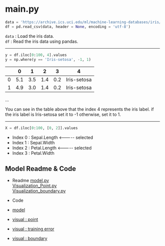 #  main.py
```python
data = 'https://archive.ics.uci.edu/ml/machine-learning-databases/iris/iris.data'
df = pd.read_csv(data, header = None, encoding = 'utf-8')
```
`data` : Load the iris data.  
`df` : Read the iris data using pandas.

---

```python
y = df.iloc[0:100, 4].values
y = np.where(y == 'Iris-setosa', -1, 1)
```
|   | 0   | 1   | 2   | 3   | 4           |
|---|-----|-----|-----|-----|-------------|
| 0 | 5.1 | 3.5 | 1.4 | 0.2 | Iris-setosa |
| 1 | 4.9 | 3.0 | 1.4 | 0.2 | Iris-setosa |
...
   
You can see in the table above that the index 4 represents the iris label.
if the iris label is Iris-setosa set it to -1 otherwise, set it to 1.

---

```python
X = df.iloc[0:100, [0, 2]].values
```
+ Index 0 : Sepal.Length <----- selected
+ Index 1 : Sepal.Width 
+ Index 2 : Petal.Length <----- selected
+ Index 3 : Petal.Width

## Model Readme & Code
* Readme
[model.py](https://github.com/TCK2001/Machine_Learning/blob/main/Perceptron/model_readme.md)   
[Visualization_Point.py](https://github.com/TCK2001/Machine_Learning/blob/main/Perceptron/visualization_point_readme.md)   
[Visualization_boundary.py](https://github.com/TCK2001/Machine_Learning/blob/main/Perceptron/visualization_boundary_readme.md)

* Code
* [model](https://github.com/TCK2001/Machine_Learning/blob/main/Perceptron/model.py)
* [visual : point](https://github.com/TCK2001/Machine_Learning/blob/main/Perceptron/visualization_point_readme.md)
* [visual : training error](https://github.com/TCK2001/Machine_Learning/blob/main/Perceptron/Visualization_training_error.py)
* [visual : boundary](https://github.com/TCK2001/Machine_Learning/blob/main/Perceptron/Visualization_boundary.py)

